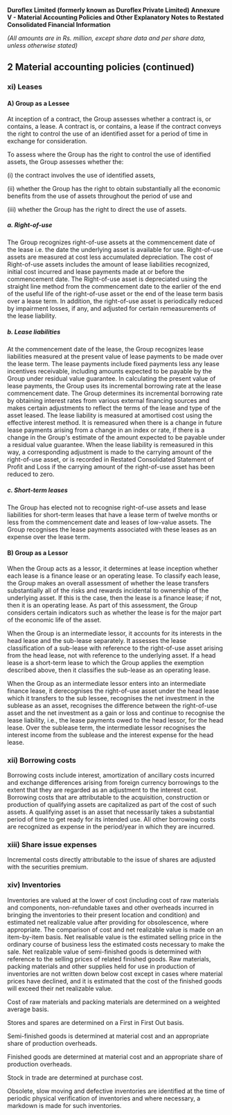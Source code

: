 **Duroflex Limited (formerly known as Duroflex Private Limited)**
**Annexure V - Material Accounting Policies and Other Explanatory Notes to Restated Consolidated Financial Information**

*(All amounts are in Rs. million, except share data and per share data, unless otherwise stated)*

## 2 Material accounting policies (continued)

### xi) Leases

#### A) Group as a Lessee

At inception of a contract, the Group assesses whether a contract is, or contains, a lease. A contract is, or contains, a lease if the contract conveys the right to control the use of an identified asset for a period of time in exchange for consideration.

To assess where the Group has the right to control the use of identified assets, the Group assesses whether the:

(i) the contract involves the use of identified assets,

(ii) whether the Group has the right to obtain substantially all the economic benefits from the use of assets throughout the period of use and

(iii) whether the Group has the right to direct the use of assets.

##### a. Right-of-use

The Group recognizes right-of-use assets at the commencement date of the lease i.e. the date the underlying asset is available for use. Right-of-use assets are measured at cost less accumulated depreciation. The cost of Right-of-use assets includes the amount of lease liabilities recognized, initial cost incurred and lease payments made at or before the commencement date. The Right-of-use asset is depreciated using the straight line method from the commencement date to the earlier of the end of the useful life of the right-of-use asset or the end of the lease term basis over a lease term. In addition, the right-of-use asset is periodically reduced by impairment losses, if any, and adjusted for certain remeasurements of the lease liability.

##### b. Lease liabilities

At the commencement date of the lease, the Group recognizes lease liabilities measured at the present value of lease payments to be made over the lease term. The lease payments include fixed payments less any lease incentives receivable, including amounts expected to be payable by the Group under residual value guarantee. In calculating the present value of lease payments, the Group uses its incremental borrowing rate at the lease commencement date. The Group determines its incremental borrowing rate by obtaining interest rates from various external financing sources and makes certain adjustments to reflect the terms of the lease and type of the asset leased. The lease liability is measured at amortised cost using the effective interest method. It is remeasured when there is a change in future lease payments arising from a change in an index or rate, if there is a change in the Group's estimate of the amount expected to be payable under a residual value guarantee. When the lease liability is remeasured in this way, a corresponding adjustment is made to the carrying amount of the right-of-use asset, or is recorded in Restated Consolidated Statement of Profit and Loss if the carrying amount of the right-of-use asset has been reduced to zero.

##### c. Short-term leases

The Group has elected not to recognise right-of-use assets and lease liabilities for short-term leases that have a lease term of twelve months or less from the commencement date and leases of low-value assets. The Group recognises the lease payments associated with these leases as an expense over the lease term.

#### B) Group as a Lessor

When the Group acts as a lessor, it determines at lease inception whether each lease is a finance lease or an operating lease. To classify each lease, the Group makes an overall assessment of whether the lease transfers substantially all of the risks and rewards incidental to ownership of the underlying asset. If this is the case, then the lease is a finance lease; if not, then it is an operating lease. As part of this assessment, the Group considers certain indicators such as whether the lease is for the major part of the economic life of the asset.

When the Group is an intermediate lessor, it accounts for its interests in the head lease and the sub-lease separately. It assesses the lease classification of a sub-lease with reference to the right-of-use asset arising from the head lease, not with reference to the underlying asset. If a head lease is a short-term lease to which the Group applies the exemption described above, then it classifies the sub-lease as an operating lease.

When the Group as an intermediate lessor enters into an intermediate finance lease, it derecognises the right-of-use asset under the head lease which it transfers to the sub lessee, recognises the net investment in the sublease as an asset, recognises the difference between the right-of-use asset and the net investment as a gain or loss and continue to recognise the lease liability, i.e., the lease payments owed to the head lessor, for the head lease. Over the sublease term, the intermediate lessor recognises the interest income from the sublease and the interest expense for the head lease.

### xii) Borrowing costs

Borrowing costs include interest, amortization of ancillary costs incurred and exchange differences arising from foreign currency borrowings to the extent that they are regarded as an adjustment to the interest cost. Borrowing costs that are attributable to the acquisition, construction or production of qualifying assets are capitalized as part of the cost of such assets. A qualifying asset is an asset that necessarily takes a substantial period of time to get ready for its intended use. All other borrowing costs are recognized as expense in the period/year in which they are incurred.

### xiii) Share issue expenses

Incremental costs directly attributable to the issue of shares are adjusted with the securities premium.

### xiv) Inventories

Inventories are valued at the lower of cost (including cost of raw materials and components, non-refundable taxes and other overheads incurred in bringing the inventories to their present location and condition) and estimated net realizable value after providing for obsolescence, where appropriate. The comparison of cost and net realizable value is made on an item-by-item basis. Net realisable value is the estimated selling price in the ordinary course of business less the estimated costs necessary to make the sale. Net realizable value of semi-finished goods is determined with reference to the selling prices of related finished goods. Raw materials, packing materials and other supplies held for use in production of inventories are not written down below cost except in cases where material prices have declined, and it is estimated that the cost of the finished goods will exceed their net realizable value.

Cost of raw materials and packing materials are determined on a weighted average basis.

Stores and spares are determined on a First in First Out basis.

Semi-finished goods is determined at material cost and an appropriate share of production overheads.

Finished goods are determined at material cost and an appropriate share of production overheads.

Stock in trade are determined at purchase cost.

Obsolete, slow moving and defective inventories are identified at the time of periodic physical verification of inventories and where necessary, a markdown is made for such inventories.
